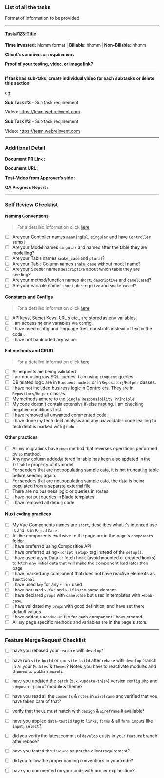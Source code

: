 <!-- PLEASE READ THE FOLLOWING INSTRUCTIONS -->

<!--
Make sure you provide all information and followed all the steps. Then only submit the Merge Request
-->

### List of all the tasks

Format of information to be provided

---

#### [Task#123-Title](https://team.webreinvent.com)
**Time invested:** hh:mm format | **Billable**: hh:mm | **Non-Billable**: hh:mm

**Client's comment or requirement**

**Proof of your testing, video, or image link?**

---
**If task has sub-taks, create individual video for each sub tasks or delete this section**

eg:

**Sub Task #3** - Sub task requirement

Video: https://team.webreinvent.com

**Sub Task #3** - Sub task requirement

Video: https://team.webreinvent.com

---

### Additional Detail

**Document PR Link :**

**Document URL :**

**Test-Video from Approver's side :**

**QA Progress Report :**

---

### Self Review Checklist

#### Naming Conventions
> For a detailed information click [here](https://docs.vaah.dev/guide/code#naming-conventions)

- [ ] Are your Controller names `meaningful`, `singular` and have `Controller` suffix?
- [ ] Are your Model names `singular` and named after the table they are modelling?
- [ ] Are your Table names `snake_case` and `plural`?
- [ ] Are your Table Column names `snake_case` without model name?
- [ ] Are your Seeder names `descriptive` about which table they are seeding?
- [ ] Are your method/function names `short`, `descriptive` and `camelCased`?
- [ ] Are your variable names `short`, `descriptive` and `snake_cased`?

#### Constants and Configs
> For a detailed information click [here](https://docs.vaah.dev/guide/code#naming-conventions)

- [ ] API keys, Secret Keys, URL's etc., are stored as env variables.
- [ ] I am accessing env variables via config.
- [ ] I have used config and language files, constants instead of text in the code .
- [ ] I have not hardcoded any value.

#### Fat methods  and CRUD
> For a detailed information click [here](https://docs.vaah.dev/guide/code#laravel-community-guidelines-for-good-coding-practices)

- [ ] All requests are being validated
- [ ] I am not using raw SQL queries. I am using `Eloquent` queries.
- [ ] DB related logic are in `Eloquent models` or in `Repository`/`Helper` classes.
- [ ] I have not included business logic in Controllers. They are in `Repository`/`Helper` classes.
- [ ] My methods adhere to the `Single Responsibility Principle`.
- [ ] My code doesn't contain extensive if-else nesting. I am checking negative conditions first.
- [ ] I have removed all unwanted commented code.
- [ ] I have done my tech debt analysis and any unavoidable code leading to tech debt is marked with `@todo` .

#### Other practices

- [ ] All my migrations have `down` method that reverses operations performed by `up` method.
- [ ] Any new column added/altered in table has been also updated in the `fillable` property of its model.
- [ ] For seeders that are not populating sample data, it is not truncating table before seeding again.
- [ ] For seeders that are not populating sample data, the data is being populated from a separate external file.
- [ ] There are no business logic or queries in routes.
- [ ] I have not put queries in Blade templates.
- [ ] I have removed all debug code.

#### Nuxt coding practices

- [ ] My Vue Components names are `short`, describes what it's intended use is and is in `PascalCase`
- [ ] All the components exclusive to the page are in the page's `components` folder
- [ ] I have preferred using Composition API.
- [ ] I have preferred using `<script setup>` tag instead of the `setup()`.
- [ ] I have used asyncData or fetch hook (avoid mounted or created hooks) to fetch any initial data that will make the component load later than page.
- [ ] I have marked any component that does not have reactive elements as `functional`.
- [ ] I have used `key` for any `v-for` used.
- [ ] I have not used `v-for` and `v-if` in the same element.
- [ ] I have declared `props` with `camelCase` but used in templates with `kebab-case`.
- [ ] I have validated my `props` with good definition, and have set there default values
- [ ] I have added a `Readme.md` file for each component I have created.
- [ ] All my page specific methods and variables are in the page's store.

---

### Feature Merge Request Checklist

- [ ] have you rebased your `feature` with `develop`?
- [ ] have run `vite build` or `npx vite build` after `rebase` with `develop` branch in all your `Modules` & `Themes`? Notes, you have to reactivate modules and themes to publish assets.
- [ ] have you updated the `patch` (`x.x.<update-this>`) version `config.php` and `composer.json` of module & theme?
- [ ] have you read all the `comments` & `notes` in `wireframe` and verified that you have taken care of that?
- [ ] verify that the `UI` must match with `design` & `wireframe` if available?
- [ ] have you applied `data-testid` tag to `links`, `forms` & all `form inputs` like `input`, `select`?
- [ ] did you verify the latest commit of `develop` exists in your `feature` branch after rebase?
- [ ] have you tested the `feature` as per the client requirement?
- [ ] did you follow the proper naming conventions in your code?
- [ ] have you commented on your code with proper explanation?




